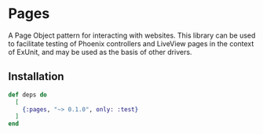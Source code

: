 # Pages

A Page Object pattern for interacting with websites. This library can be used to
facilitate testing of Phoenix controllers and LiveView pages in the context of ExUnit,
and may be used as the basis of other drivers.

## Installation

```elixir
def deps do
  [
    {:pages, "~> 0.1.0", only: :test}
  ]
end
```


